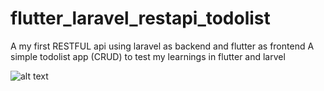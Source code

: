 # flutter_laravel_restapi_todolist
A my first RESTFUL api using laravel as backend and flutter as frontend
A simple todolist app (CRUD) to test my learnings in flutter and larvel

![alt text](https://github.com/[username]/[reponame]/blob/[branch]/image.jpg?raw=true)
